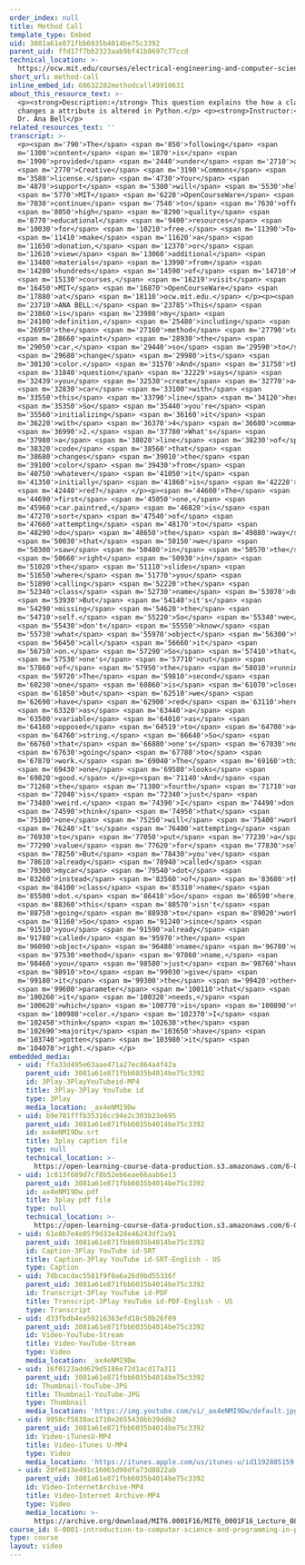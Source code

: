 ```yaml
---
order_index: null
title: Method Call
template_type: Embed
uid: 3081a61e871fbb6035b4014be75c3392
parent_uid: ffd17f7bb2323aab9bf41b8697c77ccd
technical_location: >-
  https://ocw.mit.edu/courses/electrical-engineering-and-computer-science/6-0001-introduction-to-computer-science-and-programming-in-python-fall-2016/in-class-questions-and-video-solutions/lecture-8/method-call
short_url: method-call
inline_embed_id: 68632282methodcall49910631
about_this_resource_text: >-
  <p><strong>Description:</strong> This question explains the how a class method
  changes a attribute is altered in Python.</p> <p><strong>Instructor:</strong>
  Dr. Ana Bell</p>
related_resources_text: ''
transcript: >-
  <p><span m='790'>The</span> <span m='850'>following</span> <span
  m='1300'>content</span> <span m='1870'>is</span> <span
  m='1990'>provided</span> <span m='2440'>under</span> <span m='2710'>a</span>
  <span m='2770'>Creative</span> <span m='3190'>Commons</span> <span
  m='3580'>license.</span> <span m='4730'>Your</span> <span
  m='4870'>support</span> <span m='5380'>will</span> <span m='5530'>help</span>
  <span m='5770'>MIT</span> <span m='6220'>OpenCourseWare</span> <span
  m='7030'>continue</span> <span m='7540'>to</span> <span m='7630'>offer</span>
  <span m='8050'>high</span> <span m='8290'>quality</span> <span
  m='8770'>educational</span> <span m='9400'>resources</span> <span
  m='10030'>for</span> <span m='10210'>free.</span> <span m='11390'>To</span>
  <span m='11410'>make</span> <span m='11620'>a</span> <span
  m='11650'>donation,</span> <span m='12370'>or</span> <span
  m='12610'>view</span> <span m='13060'>additional</span> <span
  m='13480'>materials</span> <span m='13990'>from</span> <span
  m='14200'>hundreds</span> <span m='14590'>of</span> <span m='14710'>MIT</span>
  <span m='15130'>courses,</span> <span m='16219'>visit</span> <span
  m='16450'>MIT</span> <span m='16870'>OpenCourseWare</span> <span
  m='17880'>at</span> <span m='18110'>ocw.mit.edu.</span> </p><p><span
  m='23710'>ANA BELL:</span> <span m='23785'>This</span> <span
  m='23860'>is</span> <span m='23980'>my</span> <span
  m='24100'>definition,</span> <span m='25480'>including</span> <span
  m='26950'>the</span> <span m='27160'>method</span> <span m='27790'>to</span>
  <span m='28660'>paint</span> <span m='28930'>the</span> <span
  m='29050'>car,</span> <span m='29440'>so</span> <span m='29590'>to</span>
  <span m='29680'>change</span> <span m='29980'>its</span> <span
  m='30130'>color.</span> <span m='31570'>And</span> <span m='31750'>the</span>
  <span m='31840'>question</span> <span m='32229'>says</span> <span
  m='32439'>you</span> <span m='32530'>create</span> <span m='32770'>a</span>
  <span m='32830'>car</span> <span m='33100'>with</span> <span
  m='33550'>this</span> <span m='33790'>line</span> <span m='34120'>here.</span>
  <span m='35350'>So</span> <span m='35440'>you're</span> <span
  m='35560'>initializing</span> <span m='36160'>it</span> <span
  m='36220'>with</span> <span m='36370'>4</span> <span m='36680'>comma</span>
  <span m='36990'>2.</span> <span m='37780'>What's</span> <span
  m='37980'>a</span> <span m='38020'>line</span> <span m='38230'>of</span> <span
  m='38320'>code</span> <span m='38560'>that</span> <span
  m='38680'>changes</span> <span m='39010'>the</span> <span
  m='39100'>color</span> <span m='39430'>from</span> <span
  m='40750'>whatever</span> <span m='41050'>it</span> <span
  m='41350'>initially</span> <span m='41860'>is</span> <span m='42220'>to</span>
  <span m='42440'>red?</span> </p><p><span m='44600'>The</span> <span
  m='44690'>first</span> <span m='45050'>one,</span> <span
  m='45960'>car.paintred,</span> <span m='46820'>is</span> <span
  m='47270'>sort</span> <span m='47540'>of</span> <span
  m='47660'>attempting</span> <span m='48170'>to</span> <span
  m='48290'>do</span> <span m='48650'>the</span> <span m='49880'>way</span>
  <span m='50030'>that</span> <span m='50150'>we</span> <span
  m='50300'>saw</span> <span m='50480'>in</span> <span m='50570'>the</span>
  <span m='50660'>right</span> <span m='50930'>in</span> <span
  m='51020'>the</span> <span m='51110'>slides</span> <span
  m='51650'>where</span> <span m='51770'>you</span> <span
  m='51890'>calling</span> <span m='52220'>the</span> <span
  m='52340'>class</span> <span m='52730'>name</span> <span m='53070'>dot.</span>
  <span m='53930'>But</span> <span m='54140'>it's</span> <span
  m='54290'>missing</span> <span m='54620'>the</span> <span
  m='54710'>self.</span> <span m='55220'>So</span> <span m='55340'>we</span>
  <span m='55430'>don't</span> <span m='55550'>know</span> <span
  m='55730'>what</span> <span m='55970'>object</span> <span m='56300'>to</span>
  <span m='56450'>call</span> <span m='56660'>it</span> <span
  m='56750'>on.</span> <span m='57290'>So</span> <span m='57410'>that</span>
  <span m='57530'>one's</span> <span m='57710'>out</span> <span
  m='57860'>of</span> <span m='57950'>the</span> <span m='58010'>running.</span>
  <span m='59720'>The</span> <span m='59810'>second</span> <span
  m='60230'>one</span> <span m='60860'>is</span> <span m='61070'>closer,</span>
  <span m='61850'>but</span> <span m='62510'>we</span> <span
  m='62690'>have</span> <span m='62900'>red</span> <span m='63110'>here</span>
  <span m='63320'>as</span> <span m='63440'>a</span> <span
  m='63500'>variable</span> <span m='64010'>as</span> <span
  m='64160'>opposed</span> <span m='64519'>to</span> <span m='64700'>a</span>
  <span m='64760'>string.</span> <span m='66640'>So</span> <span
  m='66760'>that</span> <span m='66880'>one's</span> <span m='67030'>not</span>
  <span m='67630'>going</span> <span m='67780'>to</span> <span
  m='67870'>work.</span> <span m='69040'>The</span> <span m='69160'>third</span>
  <span m='69430'>one</span> <span m='69580'>looks</span> <span
  m='69820'>good.</span> </p><p><span m='71140'>And</span> <span
  m='71260'>the</span> <span m='71380'>fourth</span> <span m='71710'>one</span>
  <span m='72040'>is</span> <span m='72340'>just</span> <span
  m='73480'>weird.</span> <span m='74390'>I</span> <span m='74490'>don't</span>
  <span m='74590'>think</span> <span m='74950'>that</span> <span
  m='75100'>one</span> <span m='75250'>will</span> <span m='75400'>work.</span>
  <span m='76240'>It's</span> <span m='76400'>attempting</span> <span
  m='76930'>to</span> <span m='77050'>put</span> <span m='77230'>a</span> <span
  m='77290'>value</span> <span m='77620'>for</span> <span m='77830'>self.</span>
  <span m='78250'>But</span> <span m='78430'>you've</span> <span
  m='78610'>already</span> <span m='78940'>called</span> <span
  m='79300'>mycar</span> <span m='79540'>dot</span> <span
  m='83260'>instead</span> <span m='83560'>of</span> <span m='83680'>the</span>
  <span m='84100'>class</span> <span m='85310'>name</span> <span
  m='85500'>dot.</span> <span m='86410'>So</span> <span m='86590'>here,</span>
  <span m='88360'>this</span> <span m='88570'>isn't</span> <span
  m='88750'>going</span> <span m='88930'>to</span> <span m='89020'>work.</span>
  <span m='91160'>So</span> <span m='91240'>since</span> <span
  m='91510'>you</span> <span m='91590'>already</span> <span
  m='91780'>called</span> <span m='95970'>the</span> <span
  m='96090'>object</span> <span m='96480'>name</span> <span m='96780'>dot</span>
  <span m='97530'>method</span> <span m='97860'>name,</span> <span
  m='98460'>you</span> <span m='98580'>just</span> <span m='98760'>have</span>
  <span m='98910'>to</span> <span m='99030'>give</span> <span
  m='99180'>it</span> <span m='99300'>the</span> <span m='99420'>other</span>
  <span m='99600'>parameter</span> <span m='100110'>that</span> <span
  m='100260'>it</span> <span m='100320'>needs,</span> <span
  m='100620'>which</span> <span m='100770'>is</span> <span m='100890'>the</span>
  <span m='100980'>color.</span> <span m='102370'>I</span> <span
  m='102450'>think</span> <span m='102630'>the</span> <span
  m='102690'>majority</span> <span m='103650'>have</span> <span
  m='103740'>gotten</span> <span m='103980'>it</span> <span
  m='104070'>right.</span> </p>
embedded_media:
  - uid: ffa33d495e63aae471a27ec864a4f42a
    parent_uid: 3081a61e871fbb6035b4014be75c3392
    id: 3Play-3PlayYouTubeid-MP4
    title: 3Play-3Play YouTube id
    type: 3Play
    media_location: _ax4eNMI9Dw
  - uid: b9e781fffb35316cc94e2c303b23e695
    parent_uid: 3081a61e871fbb6035b4014be75c3392
    id: ax4eNMI9Dw.srt
    title: 3play caption file
    type: null
    technical_location: >-
      https://open-learning-course-data-production.s3.amazonaws.com/6-0001-introduction-to-computer-science-and-programming-in-python-fall-2016/b9e781fffb35316cc94e2c303b23e695_ax4eNMI9Dw.srt
  - uid: 1c813f689d7cf8b52eb6eae66aab6e13
    parent_uid: 3081a61e871fbb6035b4014be75c3392
    id: ax4eNMI9Dw.pdf
    title: 3play pdf file
    type: null
    technical_location: >-
      https://open-learning-course-data-production.s3.amazonaws.com/6-0001-introduction-to-computer-science-and-programming-in-python-fall-2016/1c813f689d7cf8b52eb6eae66aab6e13_ax4eNMI9Dw.pdf
  - uid: 61e8b7e4e05f9d33e428e46243df2a91
    parent_uid: 3081a61e871fbb6035b4014be75c3392
    id: Caption-3Play YouTube id-SRT
    title: Caption-3Play YouTube id-SRT-English - US
    type: Caption
  - uid: 7dbcacdac5581f9f0a6a26d9bd55336f
    parent_uid: 3081a61e871fbb6035b4014be75c3392
    id: Transcript-3Play YouTube id-PDF
    title: Transcript-3Play YouTube id-PDF-English - US
    type: Transcript
  - uid: d33fbdb4ea59216363efd18c50b26f09
    parent_uid: 3081a61e871fbb6035b4014be75c3392
    id: Video-YouTube-Stream
    title: Video-YouTube-Stream
    type: Video
    media_location: _ax4eNMI9Dw
  - uid: 16f0123add629d5186e72d1acd17a311
    parent_uid: 3081a61e871fbb6035b4014be75c3392
    id: Thumbnail-YouTube-JPG
    title: Thumbnail-YouTube-JPG
    type: Thumbnail
    media_location: 'https://img.youtube.com/vi/_ax4eNMI9Dw/default.jpg'
  - uid: 9958cf5838ac1710e2655438bb39ddb2
    parent_uid: 3081a61e871fbb6035b4014be75c3392
    id: Video-iTunesU-MP4
    title: Video-iTunes U-MP4
    type: Video
    media_location: 'https://itunes.apple.com/us/itunes-u/id1192805159'
  - uid: 20fe813e491c16065d98dfa73d8822ab
    parent_uid: 3081a61e871fbb6035b4014be75c3392
    id: Video-InternetArchive-MP4
    title: Video-Internet Archive-MP4
    type: Video
    media_location: >-
      https://archive.org/download/MIT6.0001F16/MIT6_0001F16_Lecture_08_exercise_04_300k.mp4
course_id: 6-0001-introduction-to-computer-science-and-programming-in-python-fall-2016
type: course
layout: video
---
```

